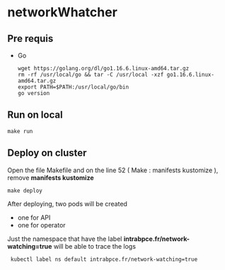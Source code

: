 # networkWhatcher
## Pre requis
* Go
    
      wget https://golang.org/dl/go1.16.6.linux-amd64.tar.gz
      rm -rf /usr/local/go && tar -C /usr/local -xzf go1.16.6.linux-amd64.tar.gz
      export PATH=$PATH:/usr/local/go/bin
      go version 

## Run on local

    make run
  
## Deploy on cluster
Open the file Makefile and on the line 52 ( Make : manifests kustomize ), remove **manifests kustomize**

    make deploy


After deploying, two pods will be created
* one for API
* one for operator

Just the namespace that have the label **intrabpce.fr/network-watching=true** will be able to trace the logs 
     
     kubectl label ns default intrabpce.fr/network-watching=true
